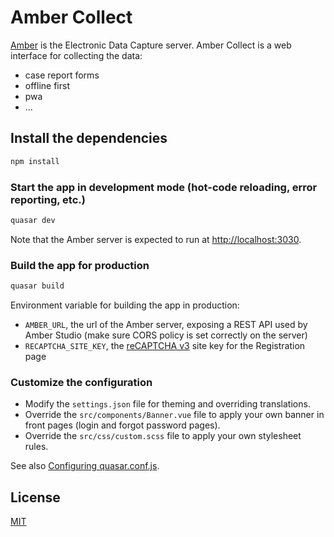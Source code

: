 # Amber Collect

[Amber](https://github.com/obiba/amber) is the Electronic Data Capture server. Amber Collect is a web interface for collecting the data:

* case report forms
* offline first
* pwa
* ...

## Install the dependencies

```bash
npm install
```

### Start the app in development mode (hot-code reloading, error reporting, etc.)

```bash
quasar dev
```

Note that the Amber server is expected to run at [http://localhost:3030](http://localhost:3030).

### Build the app for production

```bash
quasar build
```

Environment variable for building the app in production:

* `AMBER_URL`, the url of the Amber server, exposing a REST API used by Amber Studio (make sure CORS policy is set correctly on the server)
* `RECAPTCHA_SITE_KEY`, the [reCAPTCHA v3](https://developers.google.com/recaptcha/docs/v3) site key for the Registration page

### Customize the configuration

* Modify the `settings.json` file for theming and overriding translations.
* Override the `src/components/Banner.vue` file to apply your own banner in front pages (login and forgot password pages).
* Override the `src/css/custom.scss` file to apply your own stylesheet rules.

See also [Configuring quasar.conf.js](https://quasar.dev/quasar-cli/quasar-conf-js).

## License

[MIT](https://mit-license.org/)
